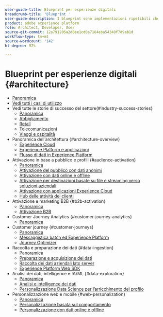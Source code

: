 ```yaml
---
user-guide-title: Blueprint per esperienze digitali
breadcrumb-title: 'Blueprint '
user-guide-description: I blueprint sono implementazioni ripetibili che permettono di risolvere problemi di business noti e contengono diagrammi di architettura, considerazioni tecniche e collegamenti alla documentazione pertinente.
product: adobe experience platform
role: Architect, Developer, User
source-git-commit: 12a791205a2d8ee1cd0a7184eba54340f7d9ab1d
workflow-type: tm+mt
source-wordcount: '142'
ht-degree: 92%

---
```


# Blueprint per esperienze digitali {#architecture}

+ [Panoramica](/help/blueprints/overview.md)
+ [Vedi tutti i casi di utilizzo](/help/blueprints/use-cases.md)
+ Vedi tutte le storie di successo del settore{#industry-success-stories}
   + [Panoramica](/help/blueprints/industry-success-stories/overview.md)
   + [Abbigliamento](/help/blueprints/industry-success-stories/apparel.md)
   + [Retail](/help/blueprints/industry-success-stories/retail.md)
   + [Telecomunicazioni](/help/blueprints/industry-success-stories/telecommunications.md)
   + [Viaggi e ospitalità](/help/blueprints/industry-success-stories/travel-hospitality.md)
+ Panoramica dell’architettura {#architecture-overview}
   + [Experience Cloud](/help/blueprints/experience-platform/experience-cloud.md)
   + [Experience Platform e applicazioni](/help/blueprints/experience-platform/platform-applications.md)
   + [Flusso di dati in Experience Platform](/help/blueprints/experience-platform/platform-data-flow.md)
+ Attivazione in base a pubblico e profili {#audience-activation}
   + [Panoramica](/help/blueprints/audience-activation/overview.md)
   + [Attivazione del pubblico con dati anonimi](/help/blueprints/audience-activation/anonymous.md)
   + [Attivazione con dati online e offline](/help/blueprints/audience-activation/online-offline.md)
   + [Attivazione per destinazioni basate su file e streaming verso soluzioni aziendali](/help/blueprints/audience-activation/enterprise-destinations.md)
   + [Attivazione con applicazioni Experience Cloud](/help/blueprints/audience-activation/platform-and-applications.md)
   + [Hub delle attività dei clienti](/help/blueprints/audience-activation/customer-activity.md)
+ Attivazione e marketing B2B {#b2b-activation}
   + [Panoramica](/help/blueprints/b2b/overview.md)
   + [Attivazione B2B](/help/blueprints/b2b/b2bactivation.md)
+ Customer Journey Analytics {#customer-journey-analytics}
   + [Panoramica](/help/blueprints/customer-journey-analytics/overview.md)
+ Customer journey {#customer-journeys}
   + [Panoramica](/help/blueprints/customer-journeys/overview.md)
   + [Messaggistica batch ed Experience Platform](/help/blueprints/customer-journeys/batch-messaging.md)
   + [Journey Optimizer](/help/blueprints/customer-journeys/journey-optimizer.md)
+ Raccolta e preparazione dei dati {#data-ingestion}
   + [Panoramica](/help/blueprints/data-ingestion/overview.md)
   + [Preparazione e acquisizione dei dati](/help/blueprints/data-ingestion/ingestion.md)
   + [Raccolta dei dati aziendali lato server](/help/blueprints/data-ingestion/server-side-collection.md)
   + [Experience Platform Web SDK](/help/blueprints/data-ingestion/websdk.md)
+ Analisi dei dati, intelligence e IA/ML {#data-exploration}
   + [Panoramica](/help/blueprints/data-insights/overview.md)
   + [Analisi e intelligence dei dati](/help/blueprints/data-insights/analysis.md)
   + [Personalizzazione Data Science per l’arricchimento del profilo](/help/blueprints/data-insights/data-science.md)
+ Personalizzazione web e mobile {#web-personalization}
   + [Panoramica](/help/blueprints/web-personalization/overview.md)
   + [Personalizzazione basata sul comportamento](/help/blueprints/web-personalization/behavioral.md)
   + [Personalizzazione con dati online e offline](/help/blueprints/web-personalization/online-offline.md)

